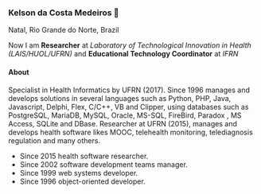 ###  Kelson da Costa Medeiros  👋

Natal, Rio Grande do Norte, Brazil

Now I am **Researcher** at *Laboratory of Technological Innovation in Health (LAIS/HUOL/UFRN)* and **Educational Technology Coordinator** at *IFRN*


#### About

Specialist in Health Informatics by UFRN (2017). Since 1996 manages and develops solutions in several languages such as Python, PHP, Java, Javascript, Delphi, Flex, C/C++, VB and Clipper, using databases such as PostgreSQL, MariaDB, MySQL, Oracle, MS-SQL, FireBird, Paradox , MS Access, SQLite and DBase. Researcher at UFRN (2015), manages and develops health software likes MOOC, telehealth monitoring, telediagnosis regulation and many others.

* Since 2015 health software researcher.
* Since 2002 software development teams manager.
* Since 1999 web systems developer.
* Since 1996 object-oriented developer.

<!--
**kelsoncm/kelsoncm** is a ✨ _special_ ✨ repository because its `README.md` (this file) appears on your GitHub profile.

Here are some ideas to get you started:

- 🔭 I’m currently working on ...
- 🌱 I’m currently learning ...
- 👯 I’m looking to collaborate on ...
- 🤔 I’m looking for help with ...
- 💬 Ask me about ...
- 📫 How to reach me: ...
- 😄 Pronouns: ...
- ⚡ Fun fact: ...
-->
